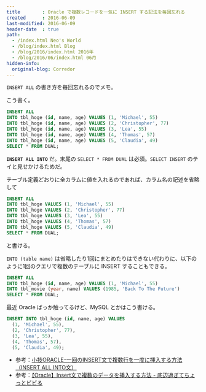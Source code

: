 ```yaml
---
title        : Oracle で複数レコードを一気に INSERT する記法を毎回忘れる
created      : 2016-06-09
last-modified: 2016-06-09
header-date  : true
path:
  - /index.html Neo's World
  - /blog/index.html Blog
  - /blog/2016/index.html 2016年
  - /blog/2016/06/index.html 06月
hidden-info:
  original-blog: Corredor
---
```


`INSERT ALL` の書き方を毎回忘れるのでメモ。

こう書く。

```sql
INSERT ALL
INTO tbl_hoge (id, name, age) VALUES (1, 'Michael', 55)
INTO tbl_hoge (id, name, age) VALUES (2, 'Christopher', 77)
INTO tbl_hoge (id, name, age) VALUES (3, 'Lea', 55)
INTO tbl_hoge (id, name, age) VALUES (4, 'Thomas', 57)
INTO tbl_hoge (id, name, age) VALUES (5, 'Claudia', 49)
SELECT * FROM DUAL;
```

**`INSERT ALL INTO`** だ。末尾の `SELECT * FROM DUAL` は必須。`SELECT INSERT` のテイと見せかけるためだ。

テーブル定義どおりに全カラムに値を入れるのであれば、カラム名の記述を省略して

```sql
INSERT ALL
INTO tbl_hoge VALUES (1, 'Michael', 55)
INTO tbl_hoge VALUES (2, 'Christopher', 77)
INTO tbl_hoge VALUES (3, 'Lea', 55)
INTO tbl_hoge VALUES (4, 'Thomas', 57)
INTO tbl_hoge VALUES (5, 'Claudia', 49)
SELECT * FROM DUAL;
```

と書ける。

`INTO (table name)` は省略したり1回にまとめたりはできない代わりに、以下のように1回のクエリで複数のテーブルに INSERT することもできる。

```sql
INSERT ALL
INTO tbl_hoge (id, name, age) VALUES (1, 'Michael', 55)
INTO tbl_movie (year, name) VALUES (1985, 'Back To The Future')
SELECT * FROM DUAL;
```

最近 Oracle ばっか触ってるけど、MySQL とかはこう書ける。

```sql
INSERT INTO tbl_hoge (id, name, age) VALUES
  (1, 'Michael', 55),
  (2, 'Christopher', 77),
  (3, 'Lea', 55),
  (4, 'Thomas', 57),
  (5, 'Claudia', 49);
```

- 参考：[小技ORACLE-一回のINSERT文で複数行を一度に挿入する方法（INSERT ALL INTO文）](http://hideprogram.web.fc2.com/oracle/ora_insert_multiple.html)
- 参考：[【Oracle】Insert文で複数のデータを挿入する方法 - 底辺過ぎてちょっとビビる](http://starscream.hatenablog.com/entry/20141015/1413302215)
